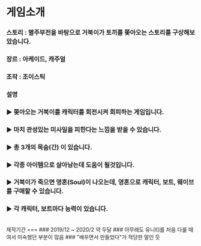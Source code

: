 게임소개 
===
### 스토리 : 별주부전을 바탕으로 거북이가 토끼를 쫒아오는 스토리를 구상해보았습니다.
### 장르 : 아케이드, 캐주얼
### 조작 : 조이스틱
### 설명
### ▶ 쫒아오는 거북이를 캐릭터를 회전시켜 회피하는 게임입니다.
### ▶ 마치 관성있는 미사일을 피한다는 느낌을 받을 수 있습니다.
### ▶ 총 3개의 목숨(간) 이 있습니다. 
### ▶ 각종 아이템으로 살아남는데 도움이 될것입니다.
### ▶ 거북이가 죽으면 영혼(Soul)이 나오는데, 영혼으로 캐릭터, 보트, 웨이브를 구매할 수 있습니다.
### ▶ 각 캐릭터, 보트마다 능력이 있습니다.   
   
   





<br/>
제작기간
===
### 2019/12 ~ 2020/2 약 두달
### 아무래도 유니티를 처음 다룰 때여서 미숙했던 부분이 많음
### "배우면서 만들었다"가 적당한 말인 듯
